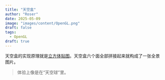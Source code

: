 ```yaml
---
title: "天空盒"
author: "Roser"
date: 2025-05-09
image: "images/content/OpenGL.png"
draft: false
tags:
  - OpenGL
draft: true
---
```

天空盒的实现原理就是[立方体贴图](../立方体贴图)。天空盒六个面全部拼接起来就构成了一张全景图片。

> 体验上像是在“天空球”里。

